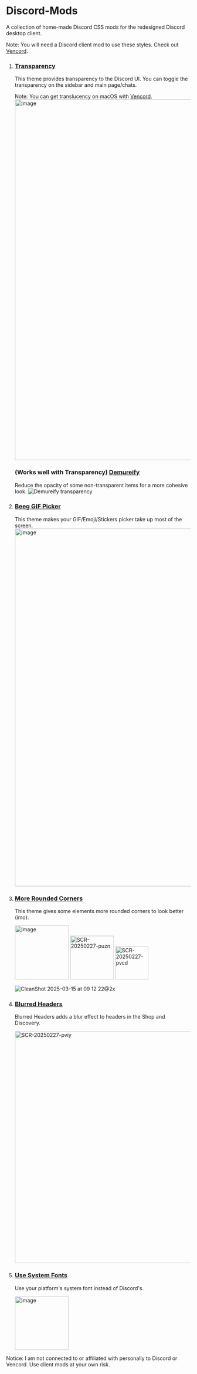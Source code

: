 # Discord-Mods
A collection of home-made Discord CSS mods for the redesigned Discord desktop client.

Note: You will need a Discord client mod to use these styles. Check out [Vencord](vencord.dev).

1. ### [Transparency](https://github.com/asboy2035/Discord-Mods/raw/refs/heads/main/Transparency.css)
   This theme provides transparency to the Discord UI. You can toggle the transparency on the sidebar and main page/chats.

   Note: You can get translucency on macOS with [Vencord](vencord.dev).
   <img width="984" alt="image" src="https://github.com/user-attachments/assets/89ac95fa-6fbf-46db-bf41-e377868f9035" />

   ### (Works well with Transparency) [Demureify](https://github.com/asboy2035/Discord-Mods/raw/refs/heads/main/DemureifyNonTransparent.css)
   Reduce the opacity of some non-transparent items for a more cohesive look.
   ![Demureify transparency](https://github.com/user-attachments/assets/7053bff1-19f1-45aa-a414-79b413fdcb90)
   
3. ### [Beeg GIF Picker](https://github.com/asboy2035/Discord-Mods/raw/refs/heads/main/Big-GIF-Emoji-Sticker-Picker.css)
   This theme makes your GIF/Emoji/Stickers picker take up most of the screen.
   <img width="976" alt="image" src="https://github.com/user-attachments/assets/c37124be-3fe6-490b-a4d4-61d0d0550c5d" />
   
4. ### [More Rounded Corners](https://github.com/asboy2035/Discord-Mods/raw/refs/heads/main/MoreRoundedCorners.css)
   This theme gives some elements more rounded corners to look better (imo).
   
   <img width="147" alt="image" src="https://github.com/user-attachments/assets/87f7f9d2-c14e-45cb-aaed-1e2193ed4ae9" />
   <img width="119" alt="SCR-20250227-puzn" src="https://github.com/user-attachments/assets/6d4c92e1-060b-4e58-8d07-8483df5b7f23" />
   <img width="90" alt="SCR-20250227-pvcd" src="https://github.com/user-attachments/assets/adf797b2-02ff-4d97-aa43-a36578846146" />
   
   ![CleanShot 2025-03-15 at 09 12 22@2x](https://github.com/user-attachments/assets/d2dd6a6d-8f98-4522-a6a0-407c56e9ab8d)


5. ### [Blurred Headers](https://github.com/asboy2035/Discord-Mods/raw/refs/heads/main/BlurredHeaders.css)
   Blurred Headers adds a blur effect to headers in the Shop and Discovery.

   <img width="633" alt="SCR-20250227-pviy" src="https://github.com/user-attachments/assets/b747b4af-649f-44d3-a944-b0f1ab7037ff" />

6. ### [Use System Fonts](https://github.com/asboy2035/Discord-Mods/raw/refs/heads/main/SystemFonts.css)
   Use your platform's system font instead of Discord's.

   <img width="146" alt="image" src="https://github.com/user-attachments/assets/d9a7eece-076e-4232-92d8-b9769a6954e1" />


Notice: I am not connected to or affiliated with personally to Discord or Vencord. Use client mods at your own risk.
